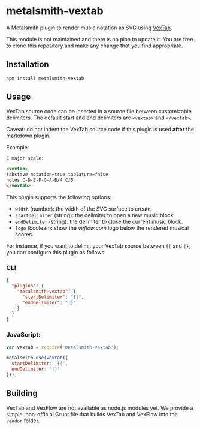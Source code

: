 metalsmith-vextab
=================

A Metalsmith plugin to render music notation as SVG using [VexTab](http://www.vexflow.com/vextab/).

This module is not maintained and there is no plan to update it.
You are free to clone this repository and make any change that you find appropriate.

Installation
------------

    npm install metalsmith-vextab

Usage
-----

VexTab source code can be inserted in a source file between customizable delimiters.
The default start and end delimiters are `<vextab>` and `</vextab>`.

Caveat: do not indent the VexTab source code if this plugin is used **after** the markdown plugin.

Example:

```html
C major scale:

<vextab>
tabstave notation=true tablature=false
notes C-D-E-F-G-A-B/4 C/5
</vextab>
```

This plugin supports the following options:

* `width` (number): the width of the SVG surface to create.
* `startDelimiter` (string): the delimiter to open a new music block.
* `endDelimiter` (string): the delimiter to close the current music block.
* `logo` (boolean): show the *veflow.com* logo below the rendered musical scores.

For instance, if you want to delimit your VexTab source between `{|` and `|}`,
you can configure this plugin as follows:

### CLI

```json
{
  "plugins": {
    "metalsmith-vextab": {
      "startDelimiter": "{|",
      "endDelimiter": "|}"
    }
  }
}
```

### JavaScript:

```javascript
var vextab = require('metalsmith-vextab');

metalsmith.use(vextab({
  startDelimiter: '{|',
  endDelimiter: '|}'
}));
```

Building
--------

VexTab and VexFlow are not available as node.js modules yet.
We provide a simple, non-official Grunt file that builds VexTab and VexFlow into the `vendor` folder.
